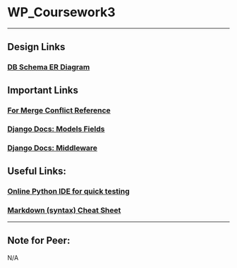 # WP_Coursework3

---
## Design Links
### [DB Schema ER Diagram](https://app.diagrams.net/#G1bOJjas5DwYNGpUWEC8jXjltAUl_HOhFL)

## Important Links
### [For Merge Conflict Reference](https://www.youtube.com/watch?v=CKAdoAR0ykc&ab_channel=AppleJuiceTeaching)
### [Django Docs: Models Fields](https://docs.djangoproject.com/en/3.1/ref/models/fields/)
### [Django Docs: Middleware](https://docs.djangoproject.com/en/3.1/topics/http/middleware/)

## Useful Links:
### [Online Python IDE for quick testing](https://repl.it/languages/python3)
### [Markdown (syntax) Cheat Sheet](https://www.markdownguide.org/cheat-sheet/)

---
## Note for Peer:
N/A
